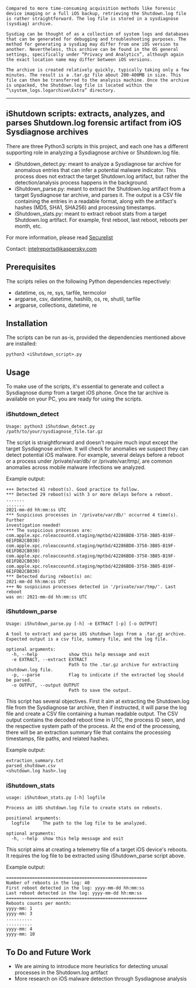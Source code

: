 ```
Compared to more time-consuming acquisition methods like forensic device imaging or a full iOS backup, retrieving the Shutdown.log file is rather straightforward. The log file is stored in a sysdiagnose (sysdiag) archive.

Sysdiag can be thought of as a collection of system logs and databases that can be generated for debugging and troubleshooting purposes. The method for generating a sysdiag may differ from one iOS version to another. Nevertheless, this archive can be found in the OS general settings, specifically under “Privacy and Analytics”, although again the exact location name may differ between iOS versions.

The archive is created relatively quickly, typically taking only a few minutes. The result is a .tar.gz file about 200-400MB in size. This file can then be transferred to the analysis machine. Once the archive is unpacked, the Shutdown.log file is located within the “\system_logs.logarchive\Extra” directory.
```

---

## iShutdown scripts: extracts, analyzes, and parses Shutdown.log forensic artifact from iOS Sysdiagnose archives

There are three Python3 scripts in this project, and each one has a different supporting role in analyzing a Sysdiagnose archive or Shutdown.log file. 
- iShutdown_detect.py: meant to analyze a Sysdiagnose tar archive for anomalous entries that can infer a potential malware indicator. This process does not extract the target Shutdown.log artifact, but rather the detection/analysis process happens in the background.
- iShutdown_parse.py: meant to extract the Shutdown.log artifact from a target Sysdiagnose tar archive, and parses it. The output is a CSV file containing the entries in a readable format, along with the artifact's hashes (MD5, SHA1, SHA256) and processing timestamps.
- iShutdown_stats.py: meant to extract reboot stats from a target Shutdown.log artifact. For example, first reboot, last reboot, reboots per month, etc.

For more information, please read [Securelist](https://securelist.com/)

Contact: [intelreports@kaspersky.com](mailto:intelreports@kaspersky.com)

## Prerequisites

The scripts relies on the following Python dependencies repectively:
- datetime, os, re, sys, tarfile, termcolor
- argparse, csv, datetime, hashlib, os, re, shutil, tarfile
- argparse, collections, datetime, re 

## Installation

The scripts can be run as-is, provided the dependencies mentioned above are installed:

```
python3 <iShutdown_script>.py 
```


## Usage

To make use of the scripts, it's essential to generate and collect a Sysdiagnose dump from a target iOS phone. Once the tar archive is available on your PC, you are ready for using the scripts.

### iShutdown_detect

```
Usage: python3 iShutdown_detect.py /path/to/your/sysdiagnose_file.tar.gz
```

The script is straightforward and doesn't require much input except the target Sysdiagnose archive. It will check for anomalies we suspect they can detect potential iOS malware. For example, several delays before a reboot or a process under /private/var/db/ or /private/var/tmp/, are common anomalies across mobile malware infections we analyzed.

Example output:

```
+++ Detected 41 reboot(s). Good practice to follow.
*** Detected 29 reboot(s) with 3 or more delays before a reboot.
.......
.......
2021-mm-dd hh:mm:ss UTC
*** Suspicious processes in '/private/var/db/' occurred 4 time(s). Further 
investigation needed!
*** The suspicious processes are:
com.apple.xpc.roleaccountd.staging/mptbd/42286BD8-3758-3B85-B19F-6E1FDB2CB030)
com.apple.xpc.roleaccountd.staging/mptbd/42286BD8-3758-3B85-B19F-6E1FDB2CB030)
com.apple.xpc.roleaccountd.staging/mptbd/42286BD8-3758-3B85-B19F-6E1FDB2CB030)
com.apple.xpc.roleaccountd.staging/mptbd/42286BD8-3758-3B85-B19F-6E1FDB2CB030)
*** Detected during reboot(s) on:
2021-mm-dd hh:mm:ss UTC
+++ No suspicious processes detected in '/private/var/tmp/'. Last reboot 
was on: 2021-mm-dd hh:mm:ss UTC
```


### iShutdown_parse

```
Usage: iShutdown_parse.py [-h] -e EXTRACT [-p] [-o OUTPUT]

A tool to extract and parse iOS shutdown logs from a .tar.gz archive. Expected output is a csv file, summary file, and the log file.

optional arguments:
  -h, --help            show this help message and exit
  -e EXTRACT, --extract EXTRACT
                        Path to the .tar.gz archive for extracting shutdown.log file.
  -p, --parse           Flag to indicate if the extracted log should be parsed.
  -o OUTPUT, --output OUTPUT
                        Path to save the output.
```

This script has several objectives. First it aim at extracting the Shutdown.log file from the Sysdiagnose tar archive, then if instructed, it will parse the log file and create a CSV file containing a human readable output. The CSV output contains the decoded reboot time in UTC, the process ID seen, and the respective system path of the process. At the end of the processing, there will be an extraction summary file that contains the processing timestamps, file paths, and related hashes. 

Example output:

```
extraction_summary.txt
parsed_shutdown.csv
<shutdown.log hash>.log
```


### iShutdown_stats


```
usage: iShutdown_stats.py [-h] logfile

Process an iOS shutdown.log file to create stats on reboots.

positional arguments:
  logfile     The path to the log file to be analyzed.

optional arguments:
  -h, --help  show this help message and exit
```

This script aims at creating a telemetry file of a target iOS device's reboots. It requires the log file to be extracted using iShutdown_parse script above.

Example output:

```
======================================================
Number of reboots in the log: 40
First reboot detected in the log: yyyy-mm-dd hh:mm:ss
Last reboot detected in the log: yyyy-mm-dd hh:mm:ss
======================================================
Reboots counts per month:
yyyy-mm: 1
yyyy-mm: 3
..........
..........
yyyy-mm: 4
yyyy-mm: 10
```

## To Do and Future Work

* We are aiming to introduce more heuristics for detecting unusal processes in the Shutdown.log artifact
* More research on iOS malware detection through Sysdiagnose analysis
